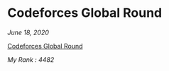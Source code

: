 <h1>Codeforces Global Round</h1>

*June 18, 2020*

[Codeforces Global Round](https://codeforces.com/contest/1368)

*My Rank : 4482*
